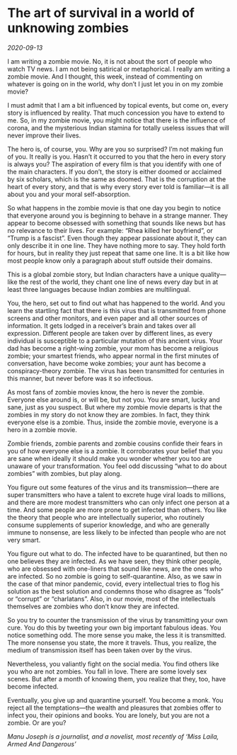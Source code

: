 # The art of survival in a world of unknowing zombies

*2020-09-13*

I am writing a zombie movie. No, it is not about the sort of people who
watch TV news. I am not being satirical or metaphorical. I really am
writing a zombie movie. And I thought, this week, instead of commenting
on whatever is going on in the world, why don’t I just let you in on my
zombie movie?

I must admit that I am a bit influenced by topical events, but come on,
every story is influenced by reality. That much concession you have to
extend to me. So, in my zombie movie, you might notice that there is the
influence of corona, and the mysterious Indian stamina for totally
useless issues that will never improve their lives.

The hero is, of course, you. Why are you so surprised? I’m not making
fun of you. It really is you. Hasn’t it occurred to you that the hero in
every story is always you? The aspiration of every film is that you
identify with one of the main characters. If you don’t, the story is
either doomed or acclaimed by six scholars, which is the same as doomed.
That is the corruption at the heart of every story, and that is why
every story ever told is familiar—it is all about you and your moral
self-absorption.

So what happens in the zombie movie is that one day you begin to notice
that everyone around you is beginning to behave in a strange manner.
They appear to become obsessed with something that sounds like news but
has no relevance to their lives. For example: “Rhea killed her
boyfriend”, or “Trump is a fascist”. Even though they appear passionate
about it, they can only describe it in one line. They have nothing more
to say. They hold forth for hours, but in reality they just repeat that
same one line. It is a bit like how most people know only a paragraph
about stuff outside their domains.

This is a global zombie story, but Indian characters have a unique
quality—like the rest of the world, they chant one line of news every
day but in at least three languages because Indian zombies are
multilingual.

You, the hero, set out to find out what has happened to the world. And
you learn the startling fact that there is this virus that is
transmitted from phone screens and other monitors, and even paper and
all other sources of information. It gets lodged in a receiver’s brain
and takes over all expression. Different people are taken over by
different lines, as every individual is susceptible to a particular
mutation of this ancient virus. Your dad has become a right-wing zombie,
your mom has become a religious zombie; your smartest friends, who
appear normal in the first minutes of conversation, have become woke
zombies; your aunt has become a conspiracy-theory zombie. The virus has
been transmitted for centuries in this manner, but never before was it
so infectious.

As most fans of zombie movies know, the hero is never the zombie.
Everyone else around is, or will be, but not you. You are smart, lucky
and sane, just as you suspect. But where my zombie movie departs is that
the zombies in my story do not know they are zombies. In fact, they
think everyone else is a zombie. Thus, inside the zombie movie, everyone
is a hero in a zombie movie.

Zombie friends, zombie parents and zombie cousins confide their fears in
you of how everyone else is a zombie. It corroborates your belief that
you are sane when ideally it should make you wonder whether you too are
unaware of your transformation. You feel odd discussing “what to do
about zombies” with zombies, but play along.

You figure out some features of the virus and its transmission—there are
super transmitters who have a talent to excrete huge viral loads to
millions, and there are more modest transmitters who can only infect one
person at a time. And some people are more prone to get infected than
others. You like the theory that people who are intellectually superior,
who routinely consume supplements of superior knowledge, and who are
generally immune to nonsense, are less likely to be infected than people
who are not very smart.

You figure out what to do. The infected have to be quarantined, but then
no one believes they are infected. As we have seen, they think other
people, who are obsessed with one-liners that sound like news, are the
ones who are infected. So no zombie is going to self-quarantine. Also,
as we saw in the case of that minor pandemic, covid, every intellectual
tries to flog his solution as the best solution and condemns those who
disagree as “fools” or “corrupt” or “charlatans”. Also, in our movie,
most of the intellectuals themselves are zombies who don’t know they are
infected.

So you try to counter the transmission of the virus by transmitting your
own cure. You do this by tweeting your own big important fabulous ideas.
You notice something odd. The more sense you make, the less it is
transmitted. The more nonsense you state, the more it travels. Thus, you
realize, the medium of transmission itself has been taken over by the
virus.

Nevertheless, you valiantly fight on the social media. You find others
like you who are not zombies. You fall in love. There are some lovely
sex scenes. But after a month of knowing them, you realize that they,
too, have become infected.

Eventually, you give up and quarantine yourself. You become a monk. You
reject all the temptations—the wealth and pleasures that zombies offer
to infect you, their opinions and books. You are lonely, but you are not
a zombie. Or are you?

*Manu Joseph is a journalist, and a novelist, most recently of ‘Miss
Laila, Armed And Dangerous’*
